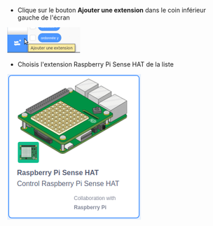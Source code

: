 - Clique sur le bouton **Ajouter une extension** dans le coin inférieur gauche de l'écran

![L'icône d'extension d'ajout (deux blocs séparés avec un signe 'ajouter') est surlignée.](images/add-extension.png)

- Choisis l'extension Raspberry Pi Sense HAT de la liste

![L'icône de l'extension Raspberry Pi Sense HAT dans la liste des extensions. L'icône de l'extension a une image d'un Raspberry Pi avec Sense Hat et les mots 'Raspberry Pi Sense HAT. Contrôle le Raspberry Pi Sense HAT'.](images/add-sensehat-extension.png)

